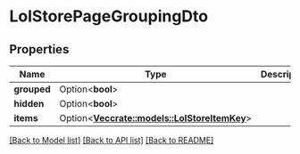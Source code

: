# LolStorePageGroupingDto

## Properties

Name | Type | Description | Notes
------------ | ------------- | ------------- | -------------
**grouped** | Option<**bool**> |  | [optional]
**hidden** | Option<**bool**> |  | [optional]
**items** | Option<[**Vec<crate::models::LolStoreItemKey>**](LolStoreItemKey.md)> |  | [optional]

[[Back to Model list]](../README.md#documentation-for-models) [[Back to API list]](../README.md#documentation-for-api-endpoints) [[Back to README]](../README.md)


